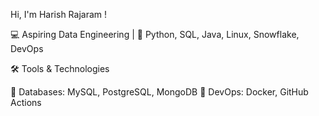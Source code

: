 Hi, I'm Harish Rajaram !

💻 Aspiring Data Engineering |
🔧 Python, SQL, Java, Linux, Snowflake, DevOps

🛠️ Tools & Technologies

🔹 Databases: MySQL, PostgreSQL, MongoDB
🔹 DevOps: Docker, GitHub Actions

